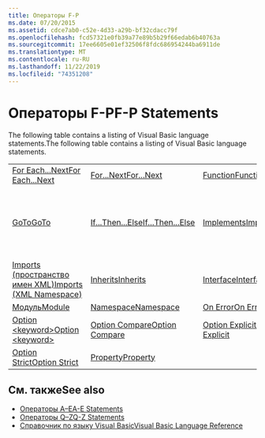 ```yaml
---
title: Операторы F-P
ms.date: 07/20/2015
ms.assetid: cdce7ab0-c52e-4d33-a29b-bf32cdacc79f
ms.openlocfilehash: fcd57321e0fb39a77e89b5b29f66edab6b40763a
ms.sourcegitcommit: 17ee6605e01ef32506f8fdc686954244ba6911de
ms.translationtype: MT
ms.contentlocale: ru-RU
ms.lasthandoff: 11/22/2019
ms.locfileid: "74351208"
---
```

# <a name="f-p-statements"></a><span data-ttu-id="75c3f-102">Операторы F-P</span><span class="sxs-lookup"><span data-stu-id="75c3f-102">F-P Statements</span></span>
<span data-ttu-id="75c3f-103">The following table contains a listing of Visual Basic language statements.</span><span class="sxs-lookup"><span data-stu-id="75c3f-103">The following table contains a listing of Visual Basic language statements.</span></span>  
  
|||||  
|---|---|---|---|  
|[<span data-ttu-id="75c3f-104">For Each...Next</span><span class="sxs-lookup"><span data-stu-id="75c3f-104">For Each...Next</span></span>](../../../visual-basic/language-reference/statements/for-each-next-statement.md)|[<span data-ttu-id="75c3f-105">For...Next</span><span class="sxs-lookup"><span data-stu-id="75c3f-105">For...Next</span></span>](../../../visual-basic/language-reference/statements/for-next-statement.md)|[<span data-ttu-id="75c3f-106">Function</span><span class="sxs-lookup"><span data-stu-id="75c3f-106">Function</span></span>](../../../visual-basic/language-reference/statements/function-statement.md)|[<span data-ttu-id="75c3f-107">Get</span><span class="sxs-lookup"><span data-stu-id="75c3f-107">Get</span></span>](../../../visual-basic/language-reference/statements/get-statement.md)|  
|[<span data-ttu-id="75c3f-108">GoTo</span><span class="sxs-lookup"><span data-stu-id="75c3f-108">GoTo</span></span>](../../../visual-basic/language-reference/statements/goto-statement.md)|[<span data-ttu-id="75c3f-109">If...Then...Else</span><span class="sxs-lookup"><span data-stu-id="75c3f-109">If...Then...Else</span></span>](../../../visual-basic/language-reference/statements/if-then-else-statement.md)|[<span data-ttu-id="75c3f-110">Implements</span><span class="sxs-lookup"><span data-stu-id="75c3f-110">Implements</span></span>](../../../visual-basic/language-reference/statements/implements-statement.md)|[<span data-ttu-id="75c3f-111">Imports (тип и пространство имен .NET)</span><span class="sxs-lookup"><span data-stu-id="75c3f-111">Imports (.NET Namespace and Type)</span></span>](../../../visual-basic/language-reference/statements/imports-statement-net-namespace-and-type.md)|  
|[<span data-ttu-id="75c3f-112">Imports (пространство имен XML)</span><span class="sxs-lookup"><span data-stu-id="75c3f-112">Imports (XML Namespace)</span></span>](../../../visual-basic/language-reference/statements/imports-statement-xml-namespace.md)|[<span data-ttu-id="75c3f-113">Inherits</span><span class="sxs-lookup"><span data-stu-id="75c3f-113">Inherits</span></span>](../../../visual-basic/language-reference/statements/inherits-statement.md)|[<span data-ttu-id="75c3f-114">Interface</span><span class="sxs-lookup"><span data-stu-id="75c3f-114">Interface</span></span>](../../../visual-basic/language-reference/statements/interface-statement.md)|[<span data-ttu-id="75c3f-115">Mid</span><span class="sxs-lookup"><span data-stu-id="75c3f-115">Mid</span></span>](../../../visual-basic/language-reference/statements/mid-statement.md)|  
|[<span data-ttu-id="75c3f-116">Модуль</span><span class="sxs-lookup"><span data-stu-id="75c3f-116">Module</span></span>](../../../visual-basic/language-reference/statements/module-statement.md)|[<span data-ttu-id="75c3f-117">Namespace</span><span class="sxs-lookup"><span data-stu-id="75c3f-117">Namespace</span></span>](../../../visual-basic/language-reference/statements/namespace-statement.md)|[<span data-ttu-id="75c3f-118">On Error</span><span class="sxs-lookup"><span data-stu-id="75c3f-118">On Error</span></span>](../../../visual-basic/language-reference/statements/on-error-statement.md)|[<span data-ttu-id="75c3f-119">Operator</span><span class="sxs-lookup"><span data-stu-id="75c3f-119">Operator</span></span>](../../../visual-basic/language-reference/statements/operator-statement.md)|  
|[<span data-ttu-id="75c3f-120">Option \<keyword></span><span class="sxs-lookup"><span data-stu-id="75c3f-120">Option \<keyword></span></span>](../../../visual-basic/language-reference/statements/option-keyword-statement.md)|[<span data-ttu-id="75c3f-121">Option Compare</span><span class="sxs-lookup"><span data-stu-id="75c3f-121">Option Compare</span></span>](../../../visual-basic/language-reference/statements/option-compare-statement.md)|[<span data-ttu-id="75c3f-122">Option Explicit</span><span class="sxs-lookup"><span data-stu-id="75c3f-122">Option Explicit</span></span>](../../../visual-basic/language-reference/statements/option-explicit-statement.md)|[<span data-ttu-id="75c3f-123">Option Infer</span><span class="sxs-lookup"><span data-stu-id="75c3f-123">Option Infer</span></span>](../../../visual-basic/language-reference/statements/option-infer-statement.md)|  
|[<span data-ttu-id="75c3f-124">Option Strict</span><span class="sxs-lookup"><span data-stu-id="75c3f-124">Option Strict</span></span>](../../../visual-basic/language-reference/statements/option-strict-statement.md)|[<span data-ttu-id="75c3f-125">Property</span><span class="sxs-lookup"><span data-stu-id="75c3f-125">Property</span></span>](../../../visual-basic/language-reference/statements/property-statement.md)|||  
  
## <a name="see-also"></a><span data-ttu-id="75c3f-126">См. также</span><span class="sxs-lookup"><span data-stu-id="75c3f-126">See also</span></span>

- [<span data-ttu-id="75c3f-127">Операторы A–E</span><span class="sxs-lookup"><span data-stu-id="75c3f-127">A-E Statements</span></span>](../../../visual-basic/language-reference/statements/a-e-statements.md)
- [<span data-ttu-id="75c3f-128">Операторы Q–Z</span><span class="sxs-lookup"><span data-stu-id="75c3f-128">Q-Z Statements</span></span>](../../../visual-basic/language-reference/statements/q-z-statements.md)
- [<span data-ttu-id="75c3f-129">Справочник по языку Visual Basic</span><span class="sxs-lookup"><span data-stu-id="75c3f-129">Visual Basic Language Reference</span></span>](../../../visual-basic/language-reference/index.md)
